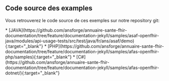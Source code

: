 ## Code source des examples

Vous retrouverez le code source de ces exemples sur notre repository git:

<div class="wysiwyg" markdown="1">
* [JAVA](https://github.com/ansforge/annuaire-sante-fhir-documentation/tree/feature/documentation-jekyll/samples/asaf-openfhir-java/modules/api-usage-tests/src/test/java/fr/ans/asaf/demo){:target="_blank"}
* [PHP](https://github.com/ansforge/annuaire-sante-fhir-documentation/tree/feature/documentation-jekyll/samples/afas-openfhir-php/samples){:target="_blank"}
* [C#](https://github.com/ansforge/annuaire-sante-fhir-documentation/tree/feature/documentation-jekyll/samples/afas-openfhir-dotnet/){:target="_blank"}
</div>
